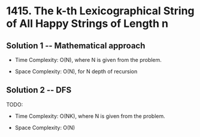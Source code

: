 # 1415. The k-th Lexicographical String of All Happy Strings of Length n

## Solution 1 -- Mathematical approach

* Time Complexity: O(N), where N is given from the problem.

* Space Complexity: O(N), for N depth of recursion

## Solution 2 -- DFS

TODO:

* Time Complexity: O(NK), where N is given from the problem.

* Space Complexity: O(N)
